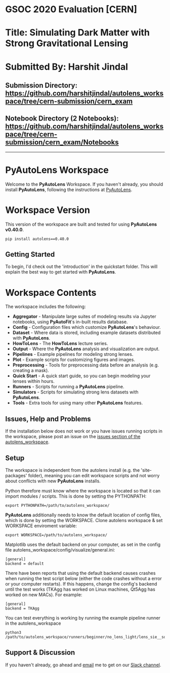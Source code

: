 # GSOC 2020 Evaluation [CERN]
# Title: Simulating Dark Matter with Strong Gravitational Lensing
# Submitted By: Harshit Jindal

## Submission Directory: https://github.com/harshitjindal/autolens_workspace/tree/cern-submission/cern_exam
## Notebook Directory (2 Notebooks): https://github.com/harshitjindal/autolens_workspace/tree/cern-submission/cern_exam/Notebooks

---

# PyAutoLens Workspace

Welcome to the **PyAutoLens** Workspace. If you haven't already, you should install **PyAutoLens**, following the instructions at [PyAutoLens](https://github.com/Jammy2211/PyAutoLens).

# Workspace Version

This version of the workspace are built and tested for using **PyAutoLens v0.40.0**.

```
pip install autolens==0.40.0
```

## Getting Started

To begin, I'd check out the 'introduction' in the quickstart folder. This will explain the best way to get started with
**PyAutoLens**.

# Workspace Contents

The workspace includes the following:

- **Aggregator** - Manipulate large suites of modeling results via Jupyter notebooks, using **PyAutoFit**'s in-built results database.
- **Config** - Configuration files which customize **PyAutoLens**'s behaviour.
- **Dataset** - Where data is stored, including example datasets distributed with **PyAutoLens**.
- **HowToLens** - The **HowToLens** lecture series.
- **Output** - Where the **PyAutoLens** analysis and visualization are output.
- **Pipelines** - Example pipelines for modeling strong lenses.
- **Plot** - Example scripts for customizing figures and images.
- **Preprocessing** - Tools for preprocessing data before an analysis (e.g. creating a mask).
- **Quick Start** - A quick start guide, so you can begin modeling your lenses within hours.
- **Runners** - Scripts for running a **PyAutoLens** pipeline.
- **Simulators** - Scripts for simulating strong lens datasets with **PyAutoLens**.
- **Tools** - Extra tools for using many other **PyAutoLens** features.

## Issues, Help and Problems

If the installation below does not work or you have issues running scripts in the workspace, please post an issue on the [issues section of the autolens_workspace](https://github.com/Jammy2211/autolens_workspace/issues).

## Setup

The workspace is independent from the autolens install (e.g. the 'site-packages' folder), meaning you can edit workspace 
scripts and not worry about conflicts with new **PyAutoLens** installs.

Python therefore must know where the workspace is located so that it can import modules / scripts. This is done by 
setting the PYTHONPATH:
```
export PYTHONPATH=/path/to/autolens_workspace/
```

**PyAutoLens** additionally needs to know the default location of config files, which is done by setting the WORKSPACE.
Clone autolens workspace & set WORKSPACE enviroment variable:
```
export WORKSPACE=/path/to/autolens_workspace/
```

Matplotlib uses the default backend on your computer, as set in the config file 
autolens_workspace/config/visualize/general.ini:
 
 ```
[general]
backend = default
``` 

There have been reports that using the default backend causes crashes when running the test script below (either the 
code crashes without a error or your computer restarts). If this happens, change the config's backend until the test
works (TKAgg has worked on Linux machines, Qt5Agg has worked on new MACs). For example:

 ```
[general]
backend = TKAgg
``` 

You can test everything is working by running the example pipeline runner in the autolens_workspace
```
python3 /path/to/autolens_workspace/runners/beginner/no_lens_light/lens_sie__source_inversion.py
```

## Support & Discussion

If you haven't already, go ahead and [email](https://github.com/Jammy2211) me to get on our [Slack channel](https://pyautolens.slack.com/).

